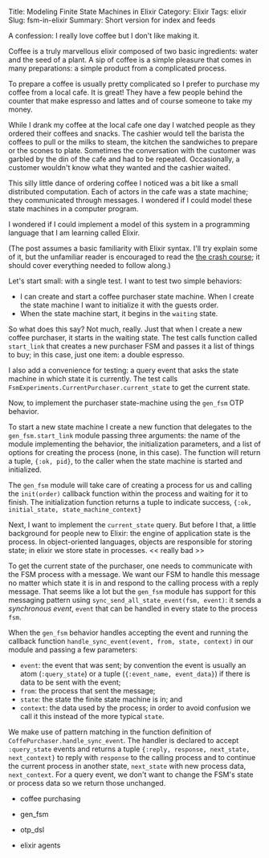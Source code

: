 Title: Modeling Finite State Machines in Elixir
Category: Elixir
Tags: elixir
Slug: fsm-in-elixir
Summary: Short version for index and feeds


A confession: I really love coffee but I don't like making it.

Coffee is a truly marvellous elixir composed of two basic ingredients:
water and the seed of a plant. A sip of coffee is a simple pleasure
that comes in many preparations: a simple product from a complicated
process.

To prepare a coffee is usually pretty complicated so I prefer to
purchase my coffee from a local cafe. It is great! They have a few
people behind the counter that make espresso and lattes and of course
someone to take my money.

While I drank my coffee at the local cafe one day I watched people as
they ordered their coffees and snacks. The cashier would tell the
barista the coffees to pull or the milks to steam, the kitchen the
sandwiches to prepare or the scones to plate. Sometimes the
conversation with the customer was garbled by the din of the cafe and
had to be repeated. Occasionally, a customer wouldn't know what they
wanted and the cashier waited.

This silly little dance of ordering coffee I noticed was a bit like a
small distributed computation. Each of actors in the cafe was a state
machine; they communicated through messages. I wondered if I could
model these state machines in a computer program.

I wondered if I could implement a model of this system in a
programming language that I am learning called Elixir. 

(The post assumes a basic familiarity with Elixir syntax. I'll try
explain some of it, but the unfamiliar reader is encouraged to read
the [the crash course](http://elixir-lang.org/crash-course.html); it
should cover everything needed to follow along.)

Let's start small: with a single test. I want to test two simple behaviors:

- I can create and start a coffee purchaser state machine. When I
  create the state machine I want to initialize it with the guests
  order.
- When the state machine start, it begins in the `waiting` state.

<script src="https://gist.github.com/smoynes/301f4bebaf2d8f7684af/91e2b9bad3c0e29dc5279801d035dec1b07fc459.js?file=FsmExperimentsTest.exs"></script>

So what does this say? Not much, really. Just that when I create a new
coffee purchaser, it starts in the waiting state. The test calls
function called `start_link` that creates a new purchaser FSM and
passes it a list of things to buy; in this case, just one item: a
double espresso.

I also add a convenience for testing: a query event that asks the
state machine in which state it is currently. The test calls
`FsmExperiments.CurrentPurchaser.current_state` to get the current
state.

Now, to implement the purchaser state-machine using the `gen_fsm` OTP
behavior.

<script src="https://gist.github.com/smoynes/301f4bebaf2d8f7684af/91e2b9bad3c0e29dc5279801d035dec1b07fc459.js?file=CoffeePurchaser.ex"></script>

To start a new state machine I create a new function that delegates to
the `gen_fsm.start_link` module passing three arguments: the name of
the module implementing the behavior, the initialization parameters,
and a list of options for creating the process (none, in this
case). The function will return a tuple, `{:ok, pid}`, to the caller
when the state machine is started and initialized.

The `gen_fsm` module will take care of creating a process for us and
calling the `init(order)` callback function within the process and
waiting for it to finish. The initialization function returns a tuple
to indicate success, `{:ok, initial_state, state_machine_context}`

Next, I want to implement the `current_state` query. But before I
that, a little background for people new to Elixir: the engine of
application state is the process. In object-oriented languages,
objects are responsible for storing state; in elixir we store state in
processes. << really bad >>

To get the current state of the purchaser, one needs to communicate
with the FSM process with a message. We want our FSM to handle this
message no matter which state it is in and respond to the calling
process with a reply message. That seems like a lot but the `gen_fsm`
module has support for this messaging pattern using
`sync_send_all_state_event(fsm, event)`: it sends a *synchronous
event*, `event` that can be handled in every state to the process
`fsm`.

When the `gen_fsm` behavior handles accepting the event and running
the callback function `handle_sync_event(event, from, state, context)`
in our module and passing a few parameters:

- `event`: the event that was sent; by convention the event is usually
   an atom (`:query_state`) or a tuple (`{:event_name, event_data}`)
   if there is data to be sent with the event;
- `from`: the process that sent the message;
- `state`: the state the finite state machine is in; and
- `context`: the data used by the process; in order to avoid confusion
  we call it this instead of the more typical `state`.

We make use of pattern matching in the function definition of
`CoffePurchaser.handle_sync_event`. The handler is declared to accept
`:query_state` events and returns a tuple `{:reply, response,
next_state, next_context}` to reply with `response` to the calling
process and to continue the current process in another state,
`next_state` with new process data, `next_context`. For a query event,
we don't want to change the FSM's state or process data so we return
those unchanged.


- coffee purchasing

- gen_fsm
- otp_dsl
- elixir agents
